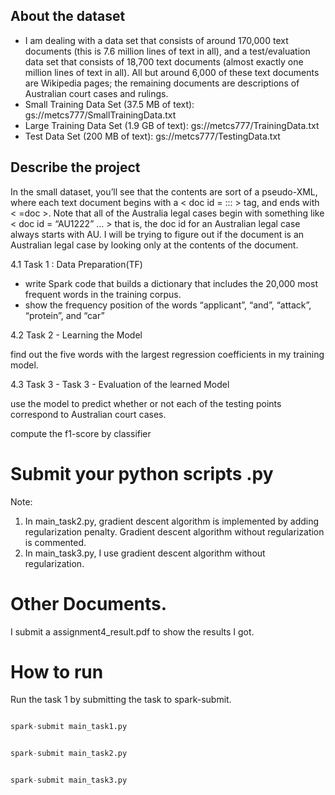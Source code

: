 ## About the dataset
- I am dealing with a data set that consists of around 170,000 text documents (this is 7.6 million lines of text in all), and a test/evaluation data set that consists of 18,700 text documents (almost exactly one million lines of text in all). All but around 6,000 of these text documents are Wikipedia pages; the remaining documents are descriptions of Australian court cases and rulings.
- Small Training Data Set (37.5 MB of text):  gs://metcs777/SmallTrainingData.txt
- Large Training Data Set (1.9 GB of text):  gs://metcs777/TrainingData.txt
- Test Data Set (200 MB of text):  gs://metcs777/TestingData.txt

## Describe the project

In the small dataset, you’ll see that the contents are sort of a pseudo-XML, where each text document begins with a < doc id = ::: >
tag, and ends with < =doc >.
Note that all of the Australia legal cases begin with something like < doc id = “AU1222” ... > that is, the doc id for an Australian legal case always starts with AU. I will be trying to figure out if the document is an Australian legal case by looking only at the contents of the document.

4.1 Task 1 : Data Preparation(TF)

- write Spark code that builds a dictionary that includes the 20,000 most frequent words in the training
corpus. 
- show the frequency position of the words “applicant”, “and”, “attack”, “protein”, and “car”

4.2 Task 2 - Learning the Model

find out the five words with the largest regression coefficients in my training model.

4.3 Task 3 - Task 3 - Evaluation of the learned Model 

use the model to predict whether or not each of the testing points correspond to Australian court cases. 

compute the f1-score by classifier


# Submit your python scripts .py 

Note: 
1. In main_task2.py, gradient descent algorithm is implemented by adding regularization penalty. Gradient descent algorithm without regularization is commented.
2. In main_task3.py, I use gradient descent algorithm without regularization.

# Other Documents. 

I submit a assignment4_result.pdf to show the results I got.

# How to run  

Run the task 1 by submitting the task to spark-submit. 


```python

spark-submit main_task1.py 

```



```python

spark-submit main_task2.py 

```



```python

spark-submit main_task3.py 

```



